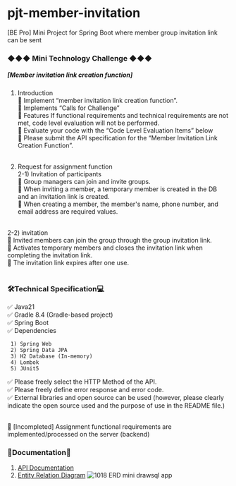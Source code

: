 # pjt-member-invitation
[BE Pro] Mini Project for Spring Boot where member group invitation link can be sent

### ◆◆◆ Mini Technology Challenge ◆◆◆
##### [Member invitation link creation function]
1. Introduction<br>
🔷 Implement “member invitation link creation function”.<br>
🔷 Implements “Calls for Challenge”<br>
🔷 Features If functional requirements and technical requirements are not met, code level evaluation will not be performed.<br>
🔷 Evaluate your code with the “Code Level Evaluation Items” below<br>
🔷 Please submit the API specification for the “Member Invitation Link Creation Function”.<br><br>

2. Request for assignment function<br>
2-1) Invitation of participants<br>
🔷 Group managers can join and invite groups.<br>
🔷 When inviting a member, a temporary member is created in the DB and an invitation link is created.<br>
🔷 When creating a member, the member's name, phone number, and email address are required values.<br><br>

2-2) invitation<br>
🔷 Invited members can join the group through the group invitation link.<br>
🔷 Activates temporary members and closes the invitation link when completing the invitation link.<br>
🔷 The invitation link expires after one use.<br><br>

### 🛠Technical Specification💻
✅ Java21<br>
✅ Gradle 8.4 (Gradle-based project)<br>
✅ Spring Boot <br>
✅ Dependencies<br>
```
 1) Spring Web
 2) Spring Data JPA
 3) H2 Database (In-memory)
 4) Lombok
 5) JUnit5
```
✅ Please freely select the HTTP Method of the API.<br>
✅ Please freely define error response and error code.<br>
✅ External libraries and open source can be used (however, please clearly indicate the open source used and the purpose of use in the README file.)<br><br>

🔶 \[Incompleted] Assignment functional requirements are implemented/processed on the server (backend)<br>

### 📗Documentation📘
1) [API Documentation](https://documenter.getpostman.com/view/20944788/2s9YR86EZn)
2) [Entity Relation Diagram](https://drawsql.app/teams/team-chanel/diagrams/be-pro-mini)
![1018  ERD  mini drawsql app](https://github.com/CHOCOCHANEL/pjt-member-invitation/assets/22478698/c2ee1466-2ab0-4e5d-8c5a-63001783441a)
